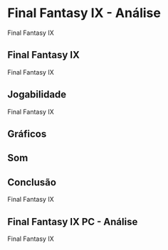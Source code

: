 ---
---

# Final Fantasy IX - Análise

Final Fantasy IX

## Final Fantasy IX

Final Fantasy IX

## Jogabilidade

Final Fantasy IX

## Gráficos


## Som

## Conclusão

Final Fantasy IX

## Final Fantasy IX PC - Análise

Final Fantasy IX
